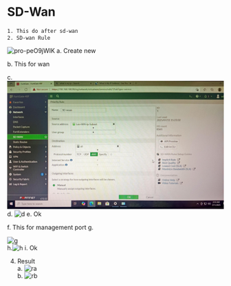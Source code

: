 # SD-Wan
	1. This do after sd-wan
	2. SD-wan Rule
![pro-peO9jWIK](https://github.com/user-attachments/assets/502efb11-79d1-4313-960a-35345dc1a59c)
a. Create new 

b. This for wan

 c.
![c](https://github.com/kpnishandh/SD-Wan/blob/main/c.jpeg)		
  d. ![d](https://github.com/user-attachments/assets/470bf3d5-a01d-422c-b445-d5d7ed337856)
e. Ok

f. This for management port
g.

![g](https://github.com/user-attachments/assets/88c30f8a-451e-4c69-a5d4-4176f52d1307)		
		h.![h](https://github.com/user-attachments/assets/d0f7fc3e-f1f6-4c51-a933-53d6bb5047f3)
i. Ok

4. Result  
a. 
![ra](https://github.com/user-attachments/assets/eca1d7bb-3e65-417f-ba4b-5e8b40b69c98)	
		b. 
![rb](https://github.com/user-attachments/assets/07c52b64-897a-4f0d-a49c-701f053dbddd)

